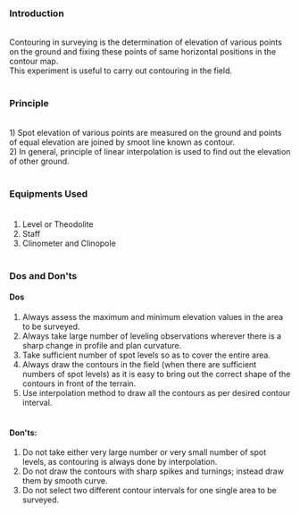 ### Introduction
<br>
Contouring in surveying is the determination of elevation of various points on the ground and fixing these points of same horizontal positions in the contour map.<br>
This experiment is useful to carry out contouring in the field.<br><br>

### Principle
<br>
1) Spot elevation of various points are measured on the ground and points of equal elevation are joined by smoot line known as contour.<br>
2) In general, principle of linear interpolation is used to find out the elevation of other ground.<br>
<br>

### Equipments Used<br><br>
1) Level or Theodolite<br>
2) Staff<br>
3) Clinometer and Clinopole<br><br>


### Dos and Don'ts<br>

#### Dos<br>
1) Always assess the maximum and minimum elevation values in the area to be surveyed.<br>
2) Always take large number of leveling observations wherever there is a sharp change in profile and plan curvature.<br>
3) Take sufficient number of spot levels so as to cover the entire area.
4) Always draw the contours in the field (when there are sufficient numbers of spot levels) as it is easy to bring out the correct shape of the contours in front of the terrain.<br>
5) Use interpolation method to draw all the contours as per desired contour interval.<br><br>

#### Don'ts:<br>
1) Do not take either very large number or very small number of spot levels, as contouring is always done by interpolation.<br>
2) Do not draw the contours with sharp spikes and turnings; instead draw them by smooth curve.<br>
3) Do not select two different contour intervals for one single area to be surveyed.<br>





